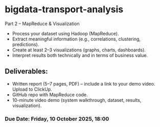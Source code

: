 # bigdata-transport-analysis
Part 2 – MapReduce &amp; Visualization
- Process your dataset using Hadoop (MapReduce).
- Extract meaningful information (e.g., correlations, clustering, predictions).
- Create at least 2–3 visualizations (graphs, charts, dashboards).
- Interpret results both technically and in terms of business value.


## Deliverables:
- Written report (5–7 pages, PDF) – include a link to your demo video. Upload to ClickUp.
- GitHub repo with MapReduce code.
- 10-minute video demo (system walkthrough, dataset, results, visualization).


### Due Date: Friday, 10 October 2025, 18:00
